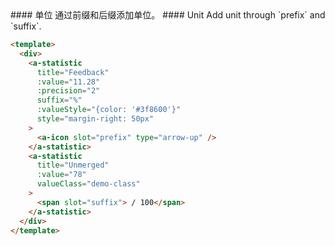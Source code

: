 <cn>
#### 单位
通过前缀和后缀添加单位。
</cn>

<us>
#### Unit
Add unit through `prefix` and `suffix`.
</us>

```html
<template>
  <div>
    <a-statistic
      title="Feedback"
      :value="11.28"
      :precision="2"
      suffix="%"
      :valueStyle="{color: '#3f8600'}"
      style="margin-right: 50px"
    >
      <a-icon slot="prefix" type="arrow-up" />
    </a-statistic>
    <a-statistic
      title="Unmerged"
      :value="78"
      valueClass="demo-class"
    >
      <span slot="suffix"> / 100</span>
    </a-statistic>
  </div>
</template>
```
